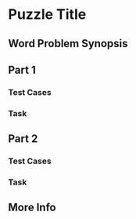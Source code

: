 # Puzzle Title

## Word Problem Synopsis 

## Part 1 

### Test Cases

### Task 

## Part 2 

### Test Cases

### Task

## More Info
